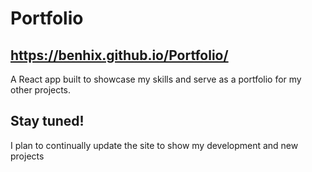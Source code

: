 # Portfolio

## https://benhix.github.io/Portfolio/

A React app built to showcase my skills and serve as a portfolio for my other projects. 

## Stay tuned!
I plan to continually update the site to show my development and new projects

